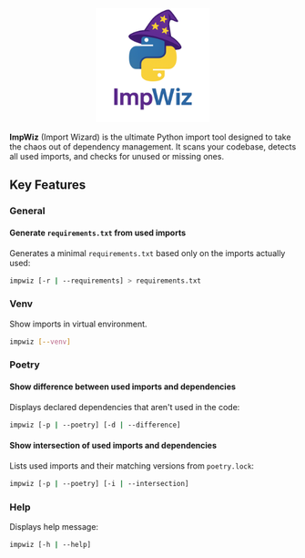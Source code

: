 <div align="center">
<img src="readme_assets/ImpWizLogo.png" alt="ImpWiz Logo" width="200"/>
</div>

**ImpWiz** (Import Wizard) is the ultimate Python import tool designed to take the chaos out of dependency management. It scans your codebase, detects all used imports, and checks for unused or missing ones.

## Key Features
### General
#### Generate `requirements.txt` from used imports

Generates a minimal `requirements.txt` based only on the imports actually used:
```bash
impwiz [-r | --requirements] > requirements.txt
```
### Venv
Show imports in virtual environment.
```bash
impwiz [--venv]
```
### Poetry
#### Show difference between used imports and dependencies
Displays declared dependencies that aren't used in the code:
```bash
impwiz [-p | --poetry] [-d | --difference]
```

#### Show intersection of used imports and dependencies
Lists used imports and their matching versions from `poetry.lock`:
```bash
impwiz [-p | --poetry] [-i | --intersection]
```

### Help
Displays help message:
```bash
impwiz [-h | --help]
```
